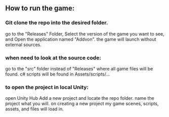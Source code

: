 ## How to run the game:

### Git clone the repo into the desired folder.

go to the "Releases" Folder, Select the version of the game you want to see, and Open the application named "Addvon".
the game will launch without external sources.

### when need to look at the source code:

go to the "src" folder instead of "Releases" where all game files will be found. c# scripts will be found in
Assets/scripts/...

### to open the project in local Unity:

open Unity Hub Add a new project and locate the repo folder. 
name the project what you will.
on creating a new project my game scenes, scripts, assets, and files will load in.
